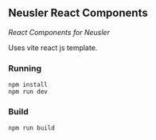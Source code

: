 ## Neusler React Components

_React Components for Neusler_

Uses vite react js template.

### Running

```
npm install
npm run dev
```

### Build

```
npm run build
```
